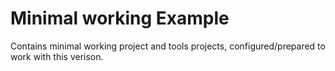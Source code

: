 Minimal working Example
========

Contains minimal working project and tools projects, 
configured/prepared to work with this verison.
